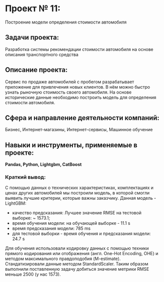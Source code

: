 # Проект № 11: 
Построение модели определения стоимости автомобиля

## Задачи проекта:
Разработка системы рекомендации стоимости автомобиля на основе описания транспортного средства

## Описание проекта:
Сервис по продаже автомобилей с пробегом  разрабатывает приложение для привлечения новых клиентов. 
В нём можно быстро узнать рыночную стоимость своего автомобиля. 
На основе исторические данные необходимо построить модель для определения стоимости автомобиля.

## Сфера и направление деятельности компаний:
Бизнес, Интернет-магазины, Интернет-сервисы, Машинное обучение

## Навыки и инструменты, применяемые в проекте:
**Pandas, Python, Lightgbm, CatBoost**

### Краткий вывод:

С помощью данных о технических характеристиках, комплектациях и ценах других автомобилей мы построили модель, в которой смогли выявить лучшие критерии, которые важны заказчику. Данная модель -  LightGBM:
- качество предсказания: Лучшее значение RMSE на тестовой выборке: ~ 1573.1;
- время обучения модели: на обучающей выборке - 11.1 s
- время предсказания модели: 785 ms
- для тестовой выборки - время обучения и предсказания модели: 24.7 s

 Для обучения использовали кодировку данных с помощью техники прямого кодирования или отображения (англ. One-Hot Encoding, OHE) и методом максимального правдоподобия (M-estimate). Стандатизировали данные методом StandardScaler. Таким образом выполнили поставленную задачу добиться значение метрики RMSE меньше 2500 (у нас 1573).
